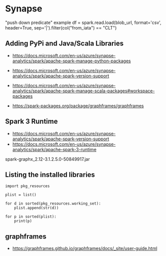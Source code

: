 # Synapse


"push down predicate" example
df = spark.read.load(blob_url, format='csv', header=True, sep='|').filter(col("from_iata") == "CLT")

## Adding PyPi and Java/Scala Libraries

- https://docs.microsoft.com/en-us/azure/synapse-analytics/spark/apache-spark-manage-python-packages
- https://docs.microsoft.com/en-us/azure/synapse-analytics/spark/apache-spark-version-support

- https://docs.microsoft.com/en-us/azure/synapse-analytics/spark/apache-spark-manage-scala-packages#workspace-packages
- https://spark-packages.org/package/graphframes/graphframes

## Spark 3 Runtime

-  https://docs.microsoft.com/en-us/azure/synapse-analytics/spark/apache-spark-version-support
- https://docs.microsoft.com/en-us/azure/synapse-analytics/spark/apache-spark-3-runtime

spark-graphx_2.12-3.1.2.5.0-50849917.jar

## Listing the installed libraries

```
import pkg_resources

plist = list()

for d in sorted(pkg_resources.working_set):
    plist.append(str(d))

for p in sorted(plist):
    print(p)
```

## graphframes

- https://graphframes.github.io/graphframes/docs/_site/user-guide.html

